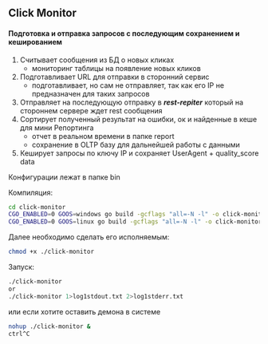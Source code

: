 ## Click Monitor
#### Подготовка и отправка запросов с последующим сохранением и кешированием


1) Считывает сообщения из БД о новых кликах
    - мониторинг таблицы на появление новых кликов
2) Подготавливает URL для отправки в сторонний сервис
    - подготавливает, но сам не отправляет, так как его IP не предназначен для таких запросов
3) Отправляет на последующую отправку в ***rest-repiter*** который на стороннем сервере ждет rest сообщения 
4) Сортирует полученный результат на ошибки, ок и найденные в кеше для мини Репортинга 
    - отчет в реальном времени в папке report
    - сохранение в OLTP базу для дальнейшей работы с данными
5) Кеширует запросы по ключу IP и сохраняет UserAgent + quality_score data

Конфигурации лежат в папке bin 

Компиляция:  
```sh
cd click-monitor
CGO_ENABLED=0 GOOS=windows go build -gcflags "all=-N -l" -o click-monitor.exe 
CGO_ENABLED=0 GOOS=linux go build -gcflags "all=-N -l" -o click-monitor
```

Далее необходимо сделать его исполняемым:
```sh
chmod +x ./click-monitor
```
Запуск:  
```sh
./click-monitor
or
./click-monitor 1>log1stdout.txt 2>log1stderr.txt
```
или если хотите оставить демона в системе
```sh
nohup ./click-monitor &
ctrl^C
```

